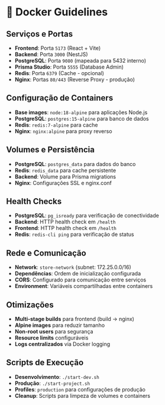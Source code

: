 # 🐳 Docker Guidelines

## Serviços e Portas
- **Frontend**: Porta `5173` (React + Vite)
- **Backend**: Porta `3000` (NestJS)
- **PostgreSQL**: Porta `9080` (mapeada para 5432 interno)
- **Prisma Studio**: Porta `5555` (Database Admin)
- **Redis**: Porta `6379` (Cache - opcional)
- **Nginx**: Portas `80/443` (Reverse Proxy - produção)

## Configuração de Containers
- **Base images**: `node:18-alpine` para aplicações Node.js
- **PostgreSQL**: `postgres:15-alpine` para banco de dados
- **Redis**: `redis:7-alpine` para cache
- **Nginx**: `nginx:alpine` para proxy reverso

## Volumes e Persistência
- **PostgreSQL**: `postgres_data` para dados do banco
- **Redis**: `redis_data` para cache persistente
- **Backend**: Volume para Prisma migrations
- **Nginx**: Configurações SSL e nginx.conf

## Health Checks
- **PostgreSQL**: `pg_isready` para verificação de conectividade
- **Backend**: HTTP health check em `/health`
- **Frontend**: HTTP health check em `/health`
- **Redis**: `redis-cli ping` para verificação de status

## Rede e Comunicação
- **Network**: `store-network` (subnet: 172.25.0.0/16)
- **Dependências**: Ordem de inicialização configurada
- **CORS**: Configurado para comunicação entre serviços
- **Environment**: Variáveis compartilhadas entre containers

## Otimizações
- **Multi-stage builds** para frontend (build → nginx)
- **Alpine images** para reduzir tamanho
- **Non-root users** para segurança
- **Resource limits** configuráveis
- **Logs centralizados** via Docker logging

## Scripts de Execução
- **Desenvolvimento**: `./start-dev.sh`
- **Produção**: `./start-project.sh`
- **Profiles**: `production` para configurações de produção
- **Cleanup**: Scripts para limpeza de volumes e containers
